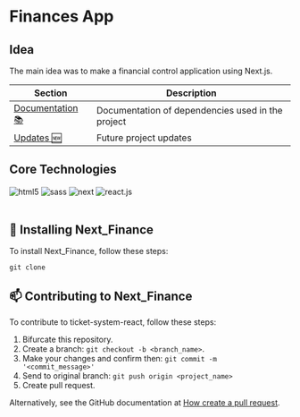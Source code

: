 <h1> Finances App </h2>

<h2>Idea</h2>
<p>The main idea was to make a financial control application using Next.js.</p>

|   Section  | Description |
|   --------- | ------
|   [Documentation 📚](./Documentation.md) | Documentation of dependencies used in the project |
|   [Updates 🆕](./Updates.md) | Future project updates |

## Core Technologies
<div style="display: inline_block">
  <img align="center" alt="html5" src="https://img.shields.io/badge/HTML5-FF5900?style=for-the-badge&logo=html5&logoColor=white" />
  <img align="center" alt="sass" src="https://img.shields.io/badge/Sass-F82CDF?style=for-the-badge&logo=sass&logoColor=white" />
  <img align="center" alt="next" src="https://https://img.shields.io/badge/next-000?style=for-the-badge&logo=next.js&logoColor=white" />
  <img align="center" alt="react.js" src="https://img.shields.io/badge/React-20232A?style=for-the-badge&logo=react&logoColor=61DAFB" />
</div>
<br/>

## 🚀 Installing Next_Finance
To install Next_Finance, follow these steps:

```
git clone 
```

## 📫 Contributing to Next_Finance

To contribute to ticket-system-react, follow these steps:

1. Bifurcate this repository.
2. Create a branch: `git checkout -b <branch_name>`.
3. Make your changes and confirm then: `git commit -m '<commit_message>'`
4. Send to original branch: `git push origin <project_name>`
5. Create pull request.

Alternatively, see the GitHub documentation at [How create a pull request](https://help.github.com/en/github/collaborating-with-issues-and-pull-requests/creating-a-pull-request).
